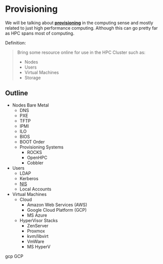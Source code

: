 # Provisioning

We will be talking about [**provisioning**](https://www.techopedia.com/definition/4069/provisioning-computing-computing) in the computing sense and mostly related to just high performance computing. Although this can go pretty far as HPC spans most of computing.

Definition:

> Bring some resource online for use in the HPC Cluster such as:
>
> - Nodes
> - Users
> - Virtual Machines
> - Storage

## Outline

- Nodes Bare Metal
    - DNS
    - PXE
    - TFTP
    - IPMI
    - ILO
    - BIOS
    - BOOT Order
    - Provisioning Systems
        - ROCKS
        - OpenHPC
        - Cobbler
- Users
    - LDAP
    - Kerberos
    - [NIS](https://en.wikipedia.org/wiki/Network_Information_Service)
    - Local Accounts
- Virtual Machines
    - Cloud
        - Amazon Web Services (AWS)
        - Google Cloud Platform (GCP)
        - MS Azure
    - HyperVisor Stacks
        - ZenServer
        - Proxmox
        - kvm/libvirt
        - VmWare
        - MS HyperV

gcp
GCP
